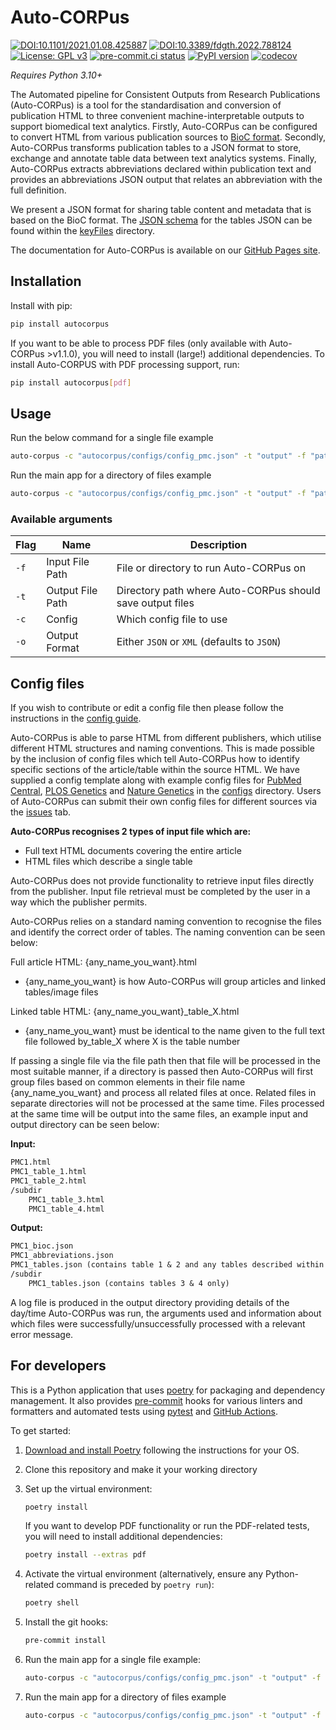 # Auto-CORPus

[![DOI:10.1101/2021.01.08.425887](http://img.shields.io/badge/DOI-10.1101/2021.01.08.425887-BE2536.svg)](https://doi.org/10.1101/2021.01.08.425887)
[![DOI:10.3389/fdgth.2022.788124](http://img.shields.io/badge/DOI-10.3389/fdgth.2022.788124-70286A.svg)](https://doi.org/10.3389/fdgth.2022.788124)
[![License: GPL v3](https://img.shields.io/badge/License-GPLv3-blue.svg)](https://www.gnu.org/licenses/gpl-3.0)
[![pre-commit.ci status](https://results.pre-commit.ci/badge/github/omicsNLP/Auto-CORPus/main.svg)](https://results.pre-commit.ci/latest/github/omicsNLP/Auto-CORPus/main)
[![PyPI version](https://badge.fury.io/py/autocorpus.svg)](https://badge.fury.io/py/autocorpus)
[![codecov](https://codecov.io/gh/omicsNLP/Auto-CORPus/graph/badge.svg?token=ZTKK4URM4A)](https://codecov.io/gh/omicsNLP/Auto-CORPus)

*Requires Python 3.10+* <!-- markdownlint-disable-line MD036 -->

The Automated pipeline for Consistent Outputs from Research Publications (Auto-CORPus) is a tool for the standardisation and conversion of publication HTML to three convenient machine-interpretable outputs to support biomedical text analytics. Firstly, Auto-CORPus can be configured to convert HTML from various publication sources to [BioC format]. Secondly, Auto-CORPus transforms publication tables to a JSON format to store, exchange and annotate table data between text analytics systems. Finally, Auto-CORPus extracts abbreviations declared within publication text and provides an abbreviations JSON output that relates an abbreviation with the full definition.

We present a JSON format for sharing table content and metadata that is based on the BioC format. The [JSON schema] for the tables JSON can be found within the [keyFiles] directory.

The documentation for Auto-CORPus is available on our [GitHub Pages site].

[BioC format]: http://bioc.sourceforge.net/
[JSON schema]: https://github.com/omicsNLP/Auto-CORPus/blob/main/keyFiles/table_schema.json
[keyFiles]: https://github.com/omicsNLP/Auto-CORPus/tree/main/keyFiles
[GitHub Pages site]: https://omicsnlp.github.io/Auto-CORPus/

## Installation

Install with pip:

```sh
pip install autocorpus
```

If you want to be able to process PDF files (only available with Auto-CORPus >v1.1.0),
you will need to install (large!) additional dependencies. To install Auto-CORPUS with
PDF processing support, run:

```sh
pip install autocorpus[pdf]
```

## Usage

Run the below command for a single file example

```sh
auto-corpus -c "autocorpus/configs/config_pmc.json" -t "output" -f "path/to/html/file" -o JSON
```

Run the main app for a directory of files example

```sh
auto-corpus -c "autocorpus/configs/config_pmc.json" -t "output" -f "path/to/directory/of/html/files" -o JSON
```

### Available arguments

| Flag | Name             | Description                                               |
|------|------------------|-----------------------------------------------------------|
| `-f` | Input File Path  | File or directory to run Auto-CORPus on                   |
| `-t` | Output File Path | Directory path where Auto-CORPus should save output files |
| `-c` | Config           | Which config file to use                                  |
| `-o` | Output Format    | Either `JSON` or `XML` (defaults to `JSON`)               |

## Config files

If you wish to contribute or edit a config file then please follow the instructions in the [config guide].

Auto-CORPus is able to parse HTML from different publishers, which utilise different HTML structures and naming conventions. This is made possible by the inclusion of config files which tell Auto-CORPus how to identify specific sections of the article/table within the source HTML. We have supplied a config template along with example config files for [PubMed Central], [PLOS Genetics] and [Nature Genetics] in the [configs] directory. Users of Auto-CORPus can submit their own config files for different sources via the [issues] tab.

**Auto-CORPus recognises 2 types of input file which are:**

- Full text HTML documents covering the entire article
- HTML files which describe a single table

Auto-CORPus does not provide functionality to retrieve input files directly from the publisher. Input file retrieval must be completed by the user in a way which the publisher permits.

Auto-CORPus relies on a standard naming convention to recognise the files and identify the correct order of tables. The naming convention can be seen below:

Full article HTML: {any_name_you_want}.html

- {any_name_you_want} is how Auto-CORPus will group articles and linked tables/image files

Linked table HTML: {any_name_you_want}_table_X.html

- {any_name_you_want} must be identical to the name given to the full text file followed by_table_X where X is the table number

If passing a single file via the file path then that file will be processed in the most suitable manner, if a directory is passed then
Auto-CORPus will first group files based on common elements in their file name {any_name_you_want} and process all related files at once. Related files in separate directories will not be processed at the same time. Files processed at the same time will be output into the same files, an example input and output directory can be seen below:

**Input:**

```txt
PMC1.html
PMC1_table_1.html
PMC1_table_2.html
/subdir
    PMC1_table_3.html
    PMC1_table_4.html
```

**Output:**

```txt
PMC1_bioc.json
PMC1_abbreviations.json
PMC1_tables.json (contains table 1 & 2 and any tables described within the main text)
/subdir
    PMC1_tables.json (contains tables 3 & 4 only)
```

A log file is produced in the output directory providing details of the day/time Auto-CORPus was run,
the arguments used and information about which files were successfully/unsuccessfully processed with a relevant error message.

[config guide]: https://omicsnlp.github.io/Auto-CORPus/config_tutorial/
[PubMed Central]: https://github.com/omicsNLP/Auto-CORPus/blob/main/autocorpus/configs/config_pmc.json
[PLOS Genetics]: https://github.com/omicsNLP/Auto-CORPus/blob/main/autocorpus/configs/config_plos_genetics.json
[Nature Genetics]: https://github.com/omicsNLP/Auto-CORPus/blob/main/autocorpus/configs/config_nature_genetics.json
[configs]: https://github.com/omicsNLP/Auto-CORPus/tree/main/autocorpus/configs
[issues]: https://github.com/omicsNLP/Auto-CORPus/issues

## For developers

This is a Python application that uses [poetry](https://python-poetry.org) for packaging
and dependency management. It also provides [pre-commit](https://pre-commit.com/) hooks
for various linters and formatters and automated tests using
[pytest](https://pytest.org/) and [GitHub Actions](https://github.com/features/actions).

To get started:

1. [Download and install Poetry](https://python-poetry.org/docs/#installation) following the instructions for your OS.
1. Clone this repository and make it your working directory
1. Set up the virtual environment:

   ```sh
   poetry install
   ```

   If you want to develop PDF functionality or run the PDF-related tests, you will need
   to install additional dependencies:

   ```sh
   poetry install --extras pdf
   ```

1. Activate the virtual environment (alternatively, ensure any Python-related command is preceded by `poetry run`):

   ```sh
   poetry shell
   ```

1. Install the git hooks:

   ```sh
   pre-commit install
   ```

1. Run the main app for a single file example:

   ```sh
   auto-corpus -c "autocorpus/configs/config_pmc.json" -t "output" -f "path/to/html/file" -o JSON
   ```

1. Run the main app for a directory of files example

   ```sh
   auto-corpus -c "autocorpus/configs/config_pmc.json" -t "output" -f "path/to/directory/of/html/files" -o JSON
   ```
